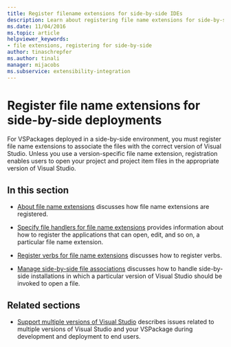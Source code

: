 ```yaml
---
title: Register filename extensions for side-by-side IDEs
description: Learn about registering file name extensions for side-by-side deployments, which allows users to open files in the appropriate version of Visual Studio.
ms.date: 11/04/2016
ms.topic: article
helpviewer_keywords:
- file extensions, registering for side-by-side
author: tinaschrepfer
ms.author: tinali
manager: mijacobs
ms.subservice: extensibility-integration
---
```

# Register file name extensions for side-by-side deployments

For VSPackages deployed in a side-by-side environment, you must register file name extensions to associate the files with the correct version of Visual Studio. Unless you use a version-specific file name extension, registration enables users to open your project and project item files in the appropriate version of Visual Studio.

## In this section

- [About file name extensions](../extensibility/about-file-name-extensions.md) discusses how file name extensions are registered.

- [Specify file handlers for file name extensions](../extensibility/specifying-file-handlers-for-file-name-extensions.md) provides information about how to register the applications that can open, edit, and so on, a particular file name extension.

- [Register verbs for file name extensions](../extensibility/registering-verbs-for-file-name-extensions.md) discusses how to register verbs.

- [Manage side-by-side file associations](../extensibility/managing-side-by-side-file-associations.md) discusses how to handle side-by-side installations in which a particular version of Visual Studio should be invoked to open a file.

## Related sections

- [Support multiple versions of Visual Studio](../extensibility/supporting-multiple-versions-of-visual-studio.md) describes issues related to multiple versions of Visual Studio and your VSPackage during development and deployment to end users.
